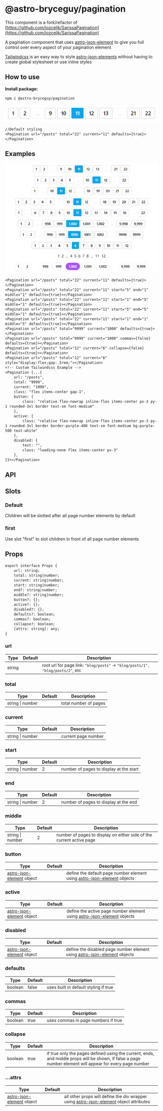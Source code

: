 # @astro-bryceguy/pagination

This component is a fork/refactor of [https://github.com/iozcelik/SarissaPagination](https://github.com/iozcelik/SarissaPagination)

A pagination component that uses [astro-json-element](https://github.com/BryceRussell/astro-json-element) to give you full control over every aspect of your pagination element

[Tailwindcss](https://tailwindcss.com) is an easy way to style [astro-json-elements](https://github.com/BryceRussell/astro-json-element) without having to create global stylesheet or use inline styles

## How to use

__Install package:__

```
npm i @astro-bryceguy/pagination
```

![Default](https://raw.githubusercontent.com/BryceRussell/astro-bryceguy/master/packages/pagination/examples/default.PNG)

```
//Default styling
<Pagination url="/posts" total="22" current="11" defaults={true}></Pagination>
```

## Examples

![Pagination](https://raw.githubusercontent.com/BryceRussell/astro-bryceguy/master/packages/pagination/examples/pagination.PNG)

```
<Pagination url="/posts" total="22" current="11" defaults={true}></Pagination>
<Pagination url="/posts" total="22" current="11" start="5" end="1" middle="1" defaults={true}></Pagination>
<Pagination url="/posts" total="22" current="11" start="1" end="5" middle="1" defaults={true}></Pagination>
<Pagination url="/posts" total="22" current="11" start="5" end="5" middle="1" defaults={true}></Pagination>
<Pagination url="/posts" total="22" current="11" start="1" end="1" middle="5" defaults={true}></Pagination>
<Pagination url="/posts" total="9999" current="1000" defaults={true}></Pagination>
<Pagination url="/posts" total="9999" current="1000" commas={false} defaults={true}></Pagination>
<Pagination url="/posts" total="12" current="6" collapse={false} defaults={true}></Pagination>
<Pagination url="/posts" total="12" current="6" style="display:flex;gap:.5rem;"></Pagination>
<!-- Custom Tailwindcss Example -->
<Pagination {...{
    url: "/posts",
    total: "9999",
    current: "1000",
    class: "flex items-center gap-1",
    button: {
        class: "relative flex-nowrap inline-flex items-center px-3 py-1 rounded-3xl border text-sm font-medium"
    },
    active: {
        class: "relative flex-nowrap inline-flex items-center px-3 py-1 rounded-3xl border border-purple-400 text-sm font-medium bg-purple-500 text-white"
    },
    disabled: {
        text: "",
        class: "leading-none flex items-center px-3"
    },
}}></Pagination>
```

## API

## Slots

### Default

Children will be slotted after all page number elements by default

### first

Use slot "first" to slot children in front of all page number elements

## Props

```
export interface Props {
	url: string;
	total: string|number;
	current: string|number;
	start: string|number;
	end?: string|number;
	middle?: string|number;
	button?: {};
	active?: {};
	disabled?: {};
	defaults?: boolean;
	commas?: boolean;
	collapse?: boolean;
	[attrs: string]: any;
}
```

### url
Type|Default|Description
---|---|---
string||root url for page link: ```"blog/posts"``` -> ```"blog/posts/1", "blog/posts/2"```, etc

### total
Type|Default|Description
---|---|---
string \| number||total number of pages

### current
Type|Default|Description
---|---|---
string \| number||current page number

### start
Type|Default|Description
---|---|---
string \| number|2|number of pages to display at the start

### end
Type|Default|Description
---|---|---
string \| number|2|number of pages to display at the end

### middle
Type|Default|Description
---|---|---
string \| number|2|number of pages to display on either side of the current active page

### button
Type|Default|Description
---|---|---
[astro-json-element](https://github.com/BryceRussell/astro-json-element) object||define the default page number element using [astro-json-element](https://github.com/BryceRussell/astro-json-element) objects

### active
Type|Default|Description
---|---|---
[astro-json-element](https://github.com/BryceRussell/astro-json-element) object||define the active page number element using [astro-json-element](https://github.com/BryceRussell/astro-json-element) objects

### disabled
Type|Default|Description
---|---|---
[astro-json-element](https://github.com/BryceRussell/astro-json-element) object||define the disabled page number element using [astro-json-element](https://github.com/BryceRussell/astro-json-element) objects

### defaults
Type|Default|Description
---|---|---
boolean|false|uses built in default styling if true

### commas
Type|Default|Description
---|---|---
boolean|true|uses commas in page numbers if true

### collapse
Type|Default|Description
---|---|---
boolean|true|if true only the pages defined using the current, ends, and middle props will be shown, if false a page number element will appear for every page number

### ...attrs
Type|Default|Description
---|---|---
[astro-json-element](https://github.com/BryceRussell/astro-json-element) object||all other props will define the div wrapper using [astro-json-element](https://github.com/BryceRussell/astro-json-element) object attributes
